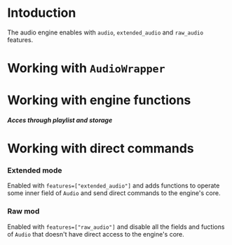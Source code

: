 # Intoduction

The audio engine enables with `audio`, `extended_audio` and `raw_audio` features.

# Working with `AudioWrapper`


# Working with engine functions

##### Acces through playlist and storage



# Working with direct commands



### Extended mode

Enabled with `features=["extended_audio"]` and adds functions to operate some inner field of `Audio`
and send direct commands to the engine's core.


### Raw mod

Enabled with `features=["raw_audio"]` and disable all the fields and fuctions of `Audio`
that doesn't have direct access to the engine's core.